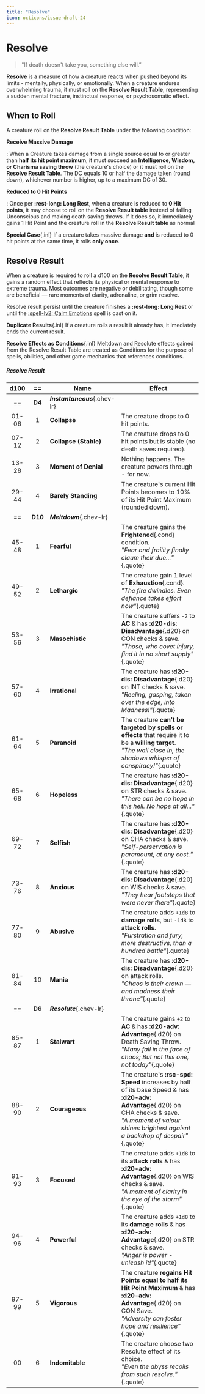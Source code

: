 ```yaml
---
title: "Resolve"
icon: octicons/issue-draft-24
---
```


# Resolve

> "If death doesn't take you, something else will.”

**Resolve** is a measure of how a creature reacts when pushed beyond its limits - mentally, physically, or emotionally. When a creature endures overwhelming trauma, it must roll on the **Resolve Result Table**, representing a sudden mental fracture, instinctual response, or psychosomatic effect.

## When to Roll

A creature roll on the **Resolve Result Table** under the following condition:

**Receive Massive Damage**

:   When a Creature takes damage from a single source equal to or greater than **half its hit point maximum**, it must succeed an **Intelligence, Wisdom, or Charisma saving throw** (the creature's choice) or it must roll on the **Resolve Result Table**. The DC equals 10 or half the damage taken (round down), whichever number is higher, up to a maximum DC of 30.

**Reduced to 0 Hit Points**

:   Once per **:rest-long: Long Rest**, when a creature is reduced to **0 Hit points**, it may choose to roll on the **Resolve Result table** instead of falling Unconscious and making death saving throws. If it does so, it immediately gains 1 Hit Point and the creature roll in the **Resolve Result table** as normal

**Special Case**{.inl} If a creature takes massive damage **and** is reduced to 0 hit points at the same time, it rolls **only once**.

## Resolve Result

When a creature is required to roll a d100 on the **Resolve Result Table**, it gains a random effect that reflects its physical or mental response to extreme trauma. Most outcomes are negative or debilitating, though some are beneficial — rare moments of clarity, adrenaline, or grim resolve.

Resolve result persist until the creature finishes a **:rest-long: Long Rest** or until the [:spell-lv2: Calm Emotions](../../spells/description/core/level-2.md#calm-emotions) spell is cast on it.

**Duplicate Results**{.inl} If a creature rolls a result it already has, it imediately ends the current result.

**Resolve Effects as Conditions**{.inl} Meltdown and Resolute effects gained from the Resolve Result Table are treated as Conditions for the purpose of spells, abilities, and other game mechanics that references conditions.

##### Resolve Result

| d100 | == | Name | Effect |
|:-:|:-:|---|---|
| == | **D4** | ***Instantaneous***{.chev-lr} | |
| 01-06 | 1 | **Collapse** | The creature drops to 0 hit points. |
| 07-12 | 2 | **Collapse (Stable)** | The creature drops to 0 hit points but is stable (no death saves required). |
| 13-28 | 3 | **Moment of Denial** | Nothing happens. The creature powers through - for now. |
| 29-44 | 4 | **Barely Standing** | The creature's current Hit Points becomes to 10% of its Hit Point Maximum (rounded down). |
| == | **D10** | ***Meltdown***{.chev-lr} | |
| 45-48 | 1 | **Fearful** | The creature gains the **Frightened**{.cond} condition.<br>*"Fear and fraility finally claum their due..."*{.quote} |
| 49-52 | 2 | **Lethargic** | The creature gain 1 level of **Exhaustion**{.cond}.<br>*"The fire dwindles. Even defiance takes effort now"*{.quote} |
| 53-56 | 3 | **Masochistic** | The creature suffers `-2` to **AC** & has **:d20-dis: Disadvantage**{.d20} on CON checks & save.<br>*"Those, who covet injury, find it in no short supply"*{.quote} |
| 57-60 | 4 | **Irrational** | The creature has **:d20-dis: Disadvantage**{.d20} on INT checks & save.<br>*"Reeling, gasping, taken over the edge, into Madness!"*{.quote} |
| 61-64 | 5 | **Paranoid** | The creature **can't be targeted by spells or effects** that require it to be a **willing target**.<br>*"The wall close in, the shadows whisper of conspiracy!"*{.quote} |
| 65-68 | 6 | **Hopeless** | The creature has **:d20-dis: Disadvantage**{.d20} on STR checks & save.<br>*"There can be no hope in this hell. No hope at all..."*{.quote} |
| 69-72 | 7 | **Selfish** | The creature has **:d20-dis: Disadvantage**{.d20} on CHA checks & save.<br>*"Self-perservation is paramount, at any cost."*{.quote} |
| 73-76 | 8 | **Anxious** | The creature has **:d20-dis: Disadvantage**{.d20} on WIS checks & save.<br>*"They hear footsteps that were never there"*{.quote} |
| 77-80 | 9 | **Abusive** | The creature adds `+1d8` to **damage rolls**, but `-1d8` to **attack rolls**.<br>*"Furstration and fury, more destructive, than a hundred battle"*{.quote} |
| 81-84 | 10 | **Mania** | The creature has **:d20-dis: Disadvantage**{.d20} on attack rolls.<br>*"Chaos is their crown — and madness their throne"*{.quote} |
| == | **D6** | ***Resolute***{.chev-lr} | |
| 85-87 | 1 | **Stalwart** | The creature gains `+2` to **AC** & has **:d20-adv: Advantage**{.d20} on Death Saving Throw.<br>*"Many fall in the face of chaos; But not this one, not today"*{.quote} |
| 88-90 | 2 | **Courageous** | The creature's **:rsc-spd: Speed** increases by half of its base Speed & has **:d20-adv: Advantage**{.d20} on CHA checks & save.<br>*"A moment of valour shines brightest agaisnt a backdrop of despair"*{.quote} |
| 91-93 | 3 | **Focused** | The creature adds `+1d8` to its **attack rolls** & has **:d20-adv: Advantage**{.d20} on WIS checks & save.<br>*"A moment of clarity in the eye of the storm"*{.quote} |
| 94-96 | 4 | **Powerful** | The creature adds `+1d8` to its **damage rolls** & has **:d20-adv: Advantage**{.d20} on STR checks & save.<br>*"Anger is power - unleash it!"*{.quote} |
| 97-99 | 5 | **Vigorous** | The creature **regains Hit Points equal to half its Hit Point Maximum** & has **:d20-adv: Advantage**{.d20} on CON Save.<br>*"Adversity can foster hope and resilience"*{.quote} |
| 00 | 6 | **Indomitable** | The creature choose two Resolute effect of its choice.<br>*"Even the abyss recoils from such resolve."*{.quote} |